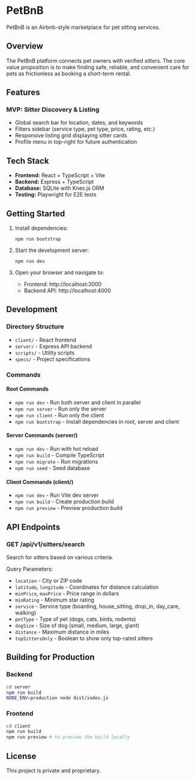# PetBnB

PetBnB is an Airbnb-style marketplace for pet sitting services.

## Overview

The PetBnB platform connects pet owners with verified sitters. The core value proposition is to make finding safe, reliable, and convenient care for pets as frictionless as booking a short-term rental.

## Features

### MVP: Sitter Discovery & Listing
- Global search bar for location, dates, and keywords
- Filters sidebar (service type, pet type, price, rating, etc.)
- Responsive listing grid displaying sitter cards
- Profile menu in top-right for future authentication

## Tech Stack

- **Frontend:** React + TypeScript + Vite
- **Backend:** Express + TypeScript
- **Database:** SQLite with Knex.js ORM
- **Testing:** Playwright for E2E tests

## Getting Started

1. Install dependencies:
   ```
   npm run bootstrap
   ```

2. Start the development server:
   ```
   npm run dev
   ```

3. Open your browser and navigate to:
   - Frontend: http://localhost:3000
   - Backend API: http://localhost:4000

## Development

### Directory Structure
- `client/` - React frontend
- `server/` - Express API backend
- `scripts/` - Utility scripts
- `specs/` - Project specifications

### Commands

#### Root Commands
- `npm run dev` - Run both server and client in parallel
- `npm run server` - Run only the server
- `npm run client` - Run only the client
- `npm run bootstrap` - Install dependencies in root, server and client

#### Server Commands (server/)
- `npm run dev` - Run with hot reload
- `npm run build` - Compile TypeScript
- `npm run migrate` - Run migrations
- `npm run seed` - Seed database

#### Client Commands (client/)
- `npm run dev` - Run Vite dev server
- `npm run build` - Create production build
- `npm run preview` - Preview production build

## API Endpoints

### GET /api/v1/sitters/search
Search for sitters based on various criteria.

Query Parameters:
- `location` - City or ZIP code
- `latitude`, `longitude` - Coordinates for distance calculation
- `minPrice`, `maxPrice` - Price range in dollars
- `minRating` - Minimum star rating
- `service` - Service type (boarding, house_sitting, drop_in, day_care, walking)
- `petType` - Type of pet (dogs, cats, birds, rodents)
- `dogSize` - Size of dog (small, medium, large, giant)
- `distance` - Maximum distance in miles
- `topSittersOnly` - Boolean to show only top-rated sitters

## Building for Production

### Backend
```bash
cd server
npm run build
NODE_ENV=production node dist/index.js
```

### Frontend
```bash
cd client
npm run build
npm run preview # to preview the build locally
```

## License

This project is private and proprietary.